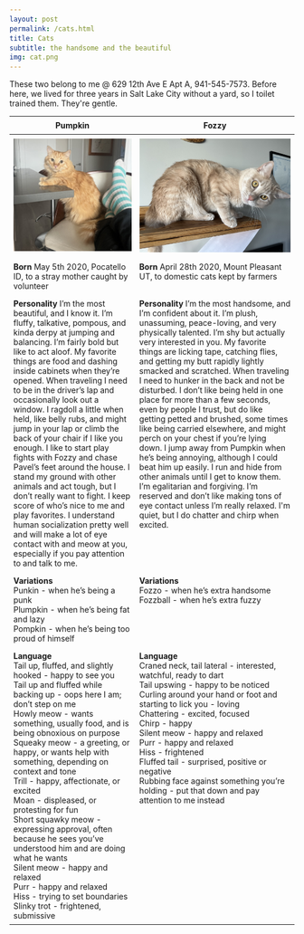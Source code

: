 ```yaml
---
layout: post
permalink: /cats.html
title: Cats
subtitle: the handsome and the beautiful
img: cat.png
---
```

<style>
td, th {
	/* border: 1px solid black; */
	padding: 0.5em;
	vertical-align: top;
}
td:nth-child(odd) { /* https://developer.mozilla.org/en-US/docs/Web/CSS/:nth-child */
	width: 44.17%;
}
</style>

These two belong to me @ 629 12th Ave E Apt A, 941-545-7573. Before here, we lived for three years in Salt Lake City without a yard, so I toilet trained them. They're gentle.

Pumpkin | Fozzy
--- | ---
<img src="/assets/pumpkin.jpg"/> | <img src="/assets/fozzy.jpg"/>
<b>Born</b> May 5th 2020, Pocatello ID, to a stray mother caught by volunteer | <b>Born</b> April 28th 2020, Mount Pleasant UT, to domestic cats kept by farmers
<b>Personality</b> I’m the most beautiful, and I know it. I’m fluffy, talkative, pompous, and kinda derpy at jumping and balancing. I’m fairly bold but like to act aloof. My favorite things are food and dashing inside cabinets when they’re opened. When traveling I need to be in the driver’s lap and occasionally look out a window. I ragdoll a little when held, like belly rubs, and might jump in your lap or climb the back of your chair if I like you enough. I like to start play fights with Fozzy and chase Pavel’s feet around the house. I stand my ground with other animals and act tough, but I don’t really want to fight. I keep score of who’s nice to me and play favorites. I understand human socialization pretty well and will make a lot of eye contact with and meow at you, especially if you pay attention to and talk to me. | <b>Personality</b> I’m the most handsome, and I’m confident about it. I’m plush, unassuming, peace-loving, and very physically talented. I’m shy but actually very interested in you. My favorite things are licking tape, catching flies, and getting my butt rapidly lightly smacked and scratched. When traveling I need to hunker in the back and not be disturbed. I don’t like being held in one place for more than a few seconds, even by people I trust, but do like getting petted and brushed, some times like being carried elsewhere, and might perch on your chest if you’re lying down. I jump away from Pumpkin when he’s being annoying, although I could beat him up easily. I run and hide from other animals until I get to know them. I’m egalitarian and forgiving. I’m reserved and don’t like making tons of eye contact unless I’m really relaxed. I'm quiet, but I do chatter and chirp when excited.
<b>Variations</b><br/>Punkin - when he’s being a punk<br/>Plumpkin - when he’s being fat and lazy<br/>Pompkin - when he’s being too proud of himself | <b>Variations</b><br/>Fozzo - when he’s extra handsome<br/>Fozzball - when he’s extra fuzzy
<b>Language</b><br/>Tail up, fluffed, and slightly hooked - happy to see you<br/>Tail up and fluffed while backing up - oops here I am; don’t step on me<br/>Howly meow - wants something, usually food, and is being obnoxious on purpose<br/>Squeaky meow - a greeting, or happy, or wants help with something, depending on context and tone<br/>Trill - happy, affectionate, or excited<br/>Moan - displeased, or protesting for fun<br/>Short squawky meow - expressing approval, often because he sees you’ve understood him and are doing what he wants<br/>Silent meow - happy and relaxed<br/>Purr - happy and relaxed<br/>Hiss - trying to set boundaries<br/>Slinky trot - frightened, submissive | <b>Language</b><br/>Craned neck, tail lateral - interested, watchful, ready to dart<br/>Tail upswing - happy to be noticed<br/>Curling around your hand or foot and starting to lick you - loving<br/>Chattering - excited, focused<br/>Chirp - happy<br/>Silent meow - happy and relaxed<br/>Purr - happy and relaxed<br/>Hiss - frightened<br/>Fluffed tail - surprised, positive or negative<br/>Rubbing face against something you’re holding - put that down and pay attention to me instead


